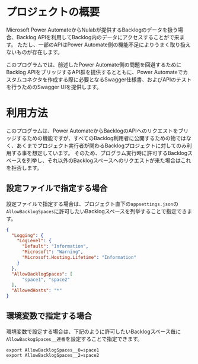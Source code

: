 # プロジェクトの概要
Microsoft Power AutomateからNulabが提供するBacklogのデータを扱う場合、Backlog APIを利用してBacklog内のデータにアクセスすることがで来ます。
ただし、一部のAPIはPower Automate側の機能不足によりうまく取り扱えないものが存在します。

このプログラムでは、前述したPower Automate側の問題を回避するためにBacklog APIをブリッジするAPI群を提供するとともに、Power Automateでカスタムコネクタを作成する際に必要となるSwagger仕様書、およびAPIのテストを行うためのSwagger UIを提供します。

# 利用方法
このプログラムは、Power AutomateからBacklogのAPIへのリクエストをブリッジするための機能ですが、すべてのBacklog利用者に公開するための物ではなく、あくまでプロジェクト実行者が関わるBacklogプロジェクトに対してのみ利用する事を想定しています。
そのため、プログラム実行時に許可するBacklogスペースを列挙し、それ以外のBacklogスペースへのリクエストが来た場合はこれを拒否します。

## 設定ファイルで指定する場合

設定ファイルで指定する場合は、プロジェクト直下の`appsettings.json`の`AllowBacklogSpaces`に許可したいBacklogスペースを列挙することで指定できます。

``` appsettngs.json 
{
  "Logging": {
    "LogLevel": {
      "Default": "Information",
      "Microsoft": "Warning",
      "Microsoft.Hosting.Lifetime": "Information"
    }
  },
  "AllowBacklogSpaces": [
      "space1", "space2"
  ],
  "AllowedHosts": "*"
}
```

## 環境変数で指定する場合

環境変数で設定する場合は、下記のように許可したいBacklogスペース毎に`AllowBackogSpaces__連番`を設定することで指定できます。

```
export AllowBacklogSpaces__0=space1
export AllowBacklogSpaces__2=space2
```

